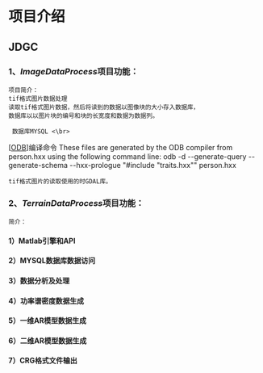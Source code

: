 项目介绍
=============================================================
## JDGC

### 1、*ImageDataProcess*项目功能：
    项目简介：
    tif格式图片数据处理
    读取tif格式图片数据，然后将读到的数据以图像块的大小存入数据库，
    数据库以以图片块的编号和块的长宽度和数据为数据列。
     
     数据库MYSQL <\br>
[[ODB](https://www.codesynthesis.com/products/odb/download.xhtml)]编译命令
    These files are generated by the ODB compiler from person.hxx using the
    following command line:
    odb -d <database> --generate-query --generate-schema \--hxx-prologue "#include \"traits.hxx\"" person.hxx
    
    tif格式图片的读取使用的时GDAL库。



### 2、*TerrainDataProcess*项目功能：
    简介：
    
    
#### 1）Matlab引擎和API

#### 2）MYSQL数据库数据访问

#### 3）数据分析及处理

#### 4）功率谱密度数据生成

#### 5）一维AR模型数据生成

#### 6）二维AR模型数据生成

#### 7）CRG格式文件输出
